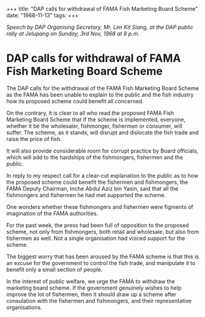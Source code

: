 +++ 
title: "DAP calls for withdrawal of FAMA Fish Marketing Board Scheme"
date: "1968-11-13"
tags:
+++

_Speech by DAP Organising Secretary, Mr. Lim Kit Siang, at the DAP public rally at Jelupang on Sunday, 3rd Nov, 1968 at 8 p.m._

# DAP calls for withdrawal of FAMA Fish Marketing Board Scheme

The DAP calls for the withdrawal of the FAMA Fish Marketing Board Scheme as the FAMA has been unable to explain to the public and the fish industry how its proposed scheme could benefit all concerned.

On the contrary, it is clear to all who read the proposed FAMA Fish Marketing Board Scheme that if the scheme is implemented, everyone, whether it be the wholesaler, fishmonger, fishermen or consumer, will suffer. The scheme, as it stands, will disrupt and dislocate the fish trade and raise the price of fish.</u>

It will also provide considerable room for corrupt practice by Board officials, which will add to the hardships of the fishmongers, fishermen and the public.

In reply to my respect call for a clear-cut explanation to the public as to how the proposed scheme could benefit the fishermen and fishmongers, the FAMA Deputy Chairman, Inche Abdul Aziz bin Yasin, said that all the fishmongers and fishermen he had met supported the scheme.

One wonders whether these fishmongers and fishermen were figments of imagination of the FAMA authorities.

For the past week, the press had been full of opposition to the proposed scheme, not only from fishmongers, both retail and wholesale, but also from fishermen as well. Not a single organisation had voiced support for the scheme.

The biggest worry that has been aroused by the FAMA scheme is that this is an excuse for the government to control the fish trade, and manipulate it to benefit only a small section of people.

In the interest of public welfare, we urge the FAMA to withdraw the marketing board scheme. If the government genuinely wishes to help improve the lot of fishermen, then it should draw up a scheme after consulation with the fishermen and fishmongers, and their representative organisations.
 
